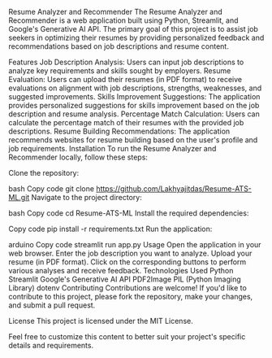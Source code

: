 Resume Analyzer and Recommender
The Resume Analyzer and Recommender is a web application built using Python, Streamlit, and Google's Generative AI API. The primary goal of this project is to assist job seekers in optimizing their resumes by providing personalized feedback and recommendations based on job descriptions and resume content.

Features
Job Description Analysis: Users can input job descriptions to analyze key requirements and skills sought by employers.
Resume Evaluation: Users can upload their resumes (in PDF format) to receive evaluations on alignment with job descriptions, strengths, weaknesses, and suggested improvements.
Skills Improvement Suggestions: The application provides personalized suggestions for skills improvement based on the job description and resume analysis.
Percentage Match Calculation: Users can calculate the percentage match of their resumes with the provided job descriptions.
Resume Building Recommendations: The application recommends websites for resume building based on the user's profile and job requirements.
Installation
To run the Resume Analyzer and Recommender locally, follow these steps:

Clone the repository:

bash
Copy code
git clone https://github.com/Lakhyajitdas/Resume-ATS-ML.git
Navigate to the project directory:

bash
Copy code
cd Resume-ATS-ML
Install the required dependencies:

Copy code
pip install -r requirements.txt
Run the application:

arduino
Copy code
streamlit run app.py
Usage
Open the application in your web browser.
Enter the job description you want to analyze.
Upload your resume (in PDF format).
Click on the corresponding buttons to perform various analyses and receive feedback.
Technologies Used
Python
Streamlit
Google's Generative AI API
PDF2Image
PIL (Python Imaging Library)
dotenv
Contributing
Contributions are welcome! If you'd like to contribute to this project, please fork the repository, make your changes, and submit a pull request.

License
This project is licensed under the MIT License.

Feel free to customize this content to better suit your project's specific details and requirements.

